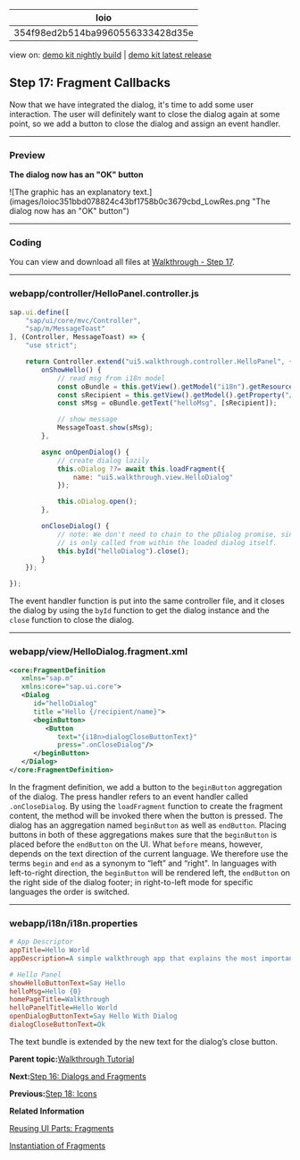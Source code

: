 <!-- loio354f98ed2b514ba9960556333428d35e -->

| loio |
| -----|
| 354f98ed2b514ba9960556333428d35e |

<div id="loio">

view on: [demo kit nightly build](https://sdk.openui5.org/nightly/#/topic/354f98ed2b514ba9960556333428d35e) | [demo kit latest release](https://sdk.openui5.org/topic/354f98ed2b514ba9960556333428d35e)</div>

## Step 17: Fragment Callbacks

Now that we have integrated the dialog, it's time to add some user interaction. The user will definitely want to close the dialog again at some point, so we add a button to close the dialog and assign an event handler.

***

### Preview

  
  
**The dialog now has an "OK" button**

![The graphic has an explanatory text.](images/loioc351bbd078824c43bf1758b0c3679cbd_LowRes.png "The dialog now has an "OK" button")

***

<a name="loio354f98ed2b514ba9960556333428d35e__section_mt1_5fk_syb"/>

### Coding

You can view and download all files at [Walkthrough - Step 17](https://sdk.openui5.org/entity/sap.m.tutorial.walkthrough/sample/sap.m.tutorial.walkthrough.17).

***

<a name="loio354f98ed2b514ba9960556333428d35e__section_nt1_5fk_syb"/>

### webapp/controller/HelloPanel.controller.js

```js
sap.ui.define([
	"sap/ui/core/mvc/Controller",
	"sap/m/MessageToast"
], (Controller, MessageToast) => {
	"use strict";

	return Controller.extend("ui5.walkthrough.controller.HelloPanel", {
		onShowHello() {
			// read msg from i18n model
			const oBundle = this.getView().getModel("i18n").getResourceBundle();
			const sRecipient = this.getView().getModel().getProperty("/recipient/name");
			const sMsg = oBundle.getText("helloMsg", [sRecipient]);

			// show message
			MessageToast.show(sMsg);
		},

		async onOpenDialog() {
			// create dialog lazily
			this.oDialog ??= await this.loadFragment({
				name: "ui5.walkthrough.view.HelloDialog"
			});

			this.oDialog.open();
		},

		onCloseDialog() {
			// note: We don't need to chain to the pDialog promise, since this event handler
			// is only called from within the loaded dialog itself.
			this.byId("helloDialog").close();
		}
	});

});
```

The event handler function is put into the same controller file, and it closes the dialog by using the `byId` function to get the dialog instance and the `close` function to close the dialog.

***

### webapp/view/HelloDialog.fragment.xml

```xml
<core:FragmentDefinition
   xmlns="sap.m"
   xmlns:core="sap.ui.core">
   <Dialog
      id="helloDialog"
      title ="Hello {/recipient/name}">
      <beginButton>
         <Button
            text="{i18n>dialogCloseButtonText}"
            press=".onCloseDialog"/>
      </beginButton>
   </Dialog>
</core:FragmentDefinition>
```

In the fragment definition, we add a button to the `beginButton` aggregation of the dialog. The press handler refers to an event handler called `.onCloseDialog`. By using the `loadFragment` function to create the fragment content, the method will be invoked there when the button is pressed. The dialog has an aggregation named `beginButton` as well as `endButton`. Placing buttons in both of these aggregations makes sure that the `beginButton` is placed before the `endButton` on the UI. What `before` means, however, depends on the text direction of the current language. We therefore use the terms `begin` and `end` as a synonym to “left” and “right". In languages with left-to-right direction, the `beginButton` will be rendered left, the `endButton` on the right side of the dialog footer; in right-to-left mode for specific languages the order is switched.

***

<a name="loio354f98ed2b514ba9960556333428d35e__section_d5m_ypr_r2b"/>

### webapp/i18n/i18n.properties

```ini
# App Descriptor
appTitle=Hello World
appDescription=A simple walkthrough app that explains the most important concepts of OpenUI5

# Hello Panel
showHelloButtonText=Say Hello
helloMsg=Hello {0}
homePageTitle=Walkthrough
helloPanelTitle=Hello World
openDialogButtonText=Say Hello With Dialog
dialogCloseButtonText=Ok
```

The text bundle is extended by the new text for the dialog’s close button.

**Parent topic:**[Walkthrough Tutorial](Walkthrough_Tutorial_3da5f4b.md "In this tutorial we will introduce you to all major development paradigms of OpenUI5.")

**Next:**[Step 16: Dialogs and Fragments](Step_16_Dialogs_and_Fragments_4da7298.md "In this step, we will take a closer look at another element which can be used to assemble views: the fragment.")

**Previous:**[Step 18: Icons](Step_18_Icons_776f735.md "Our dialog is still pretty much empty. Since OpenUI5 is shipped with a large icon font that contains more than 500 icons, we will add an icon to greet our users when the dialog is opened.")

**Related Information**  


[Reusing UI Parts: Fragments](Reusing_UI_Parts_Fragments_36a5b13.md "Fragments are light-weight UI parts (UI sub-trees) which can be reused, defined similar to views, but do not have any controller or other behavior code involved.")

[Instantiation of Fragments](Instantiation_of_Fragments_04129b2.md "OpenUI5 provides two options to instantiate a fragment: If it is instantiated inside a controller extending sap.ui.core.mvc.Controller, the loadFragment() function is the way to go. However, if it is instantiated in a non-controller artefact, the generic function sap.ui.core.Fragment.load() can be used.")

